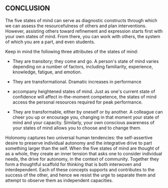 ## CONCLUSION

The five states of mind can serve as diagnostic constructs through which we can assess the resourcefulness of others and plan interventions. However, assisting others toward refinement and expression starts first with your own states of mind. From there, you can work with others, the system of which you are a part, and even students.

Keep in mind the following three attributes of the states of mind:

- They are transitory; they come and go. A person's state of mind varies depending on a number of factors, including familiarity, experience, knowledge, fatigue, and emotion.
- They are transformational. Dramatic increases in performance

- accompany heightened states of mind. Just as one's current state of confidence will affect in-the-moment competence, the states of mind access the personal resources required for peak performance.
- They are transformable, either by oneself or by another. A colleague can cheer you up or encourage you, changing in that moment your state of mind and your capacity. Similarly, your own conscious awareness of your states of mind allows you to choose and to change them.

Holonomy captures two universal human tendencies: the self-assertive desire to preserve individual autonomy and the integrative drive to part something larger than the self. When the five states of mind are thought of as a whole, they create an inner tension that asks one to consider individual needs, the drive for autonomy, in the context of community. Together they form a thoughtful scaffold for thinking that is both interwoven and interdependent. Each of these concepts supports and contributes to the success of the other, and hence we resist the urge to separate them and attempt to observe them as independent capacities.